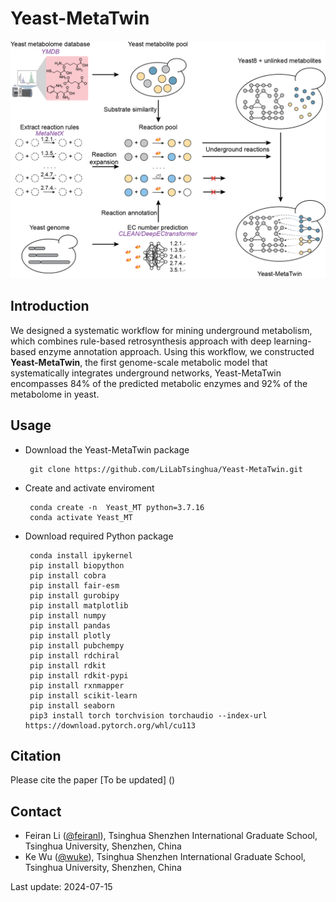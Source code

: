 Yeast-MetaTwin
======

<p align="center">
  <img  src="doc/logo.png" width = "600">
</p>


## Introduction
We designed a systematic workflow for mining underground metabolism, which combines rule-based retrosynthesis approach with deep learning-based enzyme annotation approach. Using this workflow, we constructed **Yeast-MetaTwin**, the first genome-scale metabolic model that systematically integrates underground networks, Yeast-MetaTwin encompasses 84% of the predicted metabolic enzymes and 92% of the metabolome in yeast.

## Usage
  - Download the Yeast-MetaTwin package
  
         git clone https://github.com/LiLabTsinghua/Yeast-MetaTwin.git
  
  - Create and activate enviroment
  
         conda create -n  Yeast_MT python=3.7.16
         conda activate Yeast_MT

  - Download required Python package
         
         conda install ipykernel
         pip install biopython
         pip install cobra
         pip install fair-esm
         pip install gurobipy  
         pip install matplotlib
         pip install numpy
         pip install pandas
         pip install plotly    
         pip install pubchempy
         pip install rdchiral
         pip install rdkit  
         pip install rdkit-pypi
         pip install rxnmapper
         pip install scikit-learn
         pip install seaborn        
         pip3 install torch torchvision torchaudio --index-url https://download.pytorch.org/whl/cu113
          

## Citation
Please cite the paper [To be updated] ()

Contact
-------

-   Feiran Li ([@feiranl](https://github.com/feiranl)), Tsinghua Shenzhen International Graduate School, Tsinghua University, Shenzhen, China
-   Ke Wu ([@wuke](https://github.com/wuke0714)), Tsinghua Shenzhen International Graduate School, Tsinghua University, Shenzhen, China


Last update: 2024-07-15
